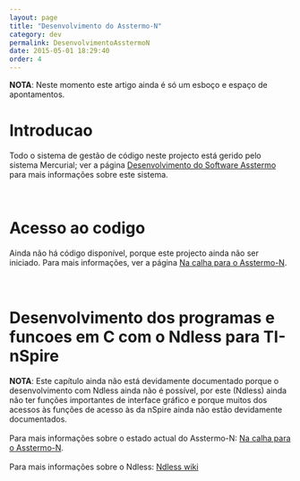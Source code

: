 ```yaml
---
layout: page
title: "Desenvolvimento do Asstermo-N"
category: dev
permalink: DesenvolvimentoAsstermoN
date: 2015-05-01 18:29:40
order: 4
---
```


**NOTA**: Neste momento este artigo ainda é só um esboço e espaço de apontamentos.

# Introducao
Todo o sistema de gestão de código neste projecto está gerido pelo sistema Mercurial; ver a página [Desenvolvimento do Software Asstermo](DesenvolvimentoSoftware.md) para mais informações sobre este sistema.

<br>
<h1>Acesso ao codigo</h1>
Ainda não há código disponível, porque este projecto ainda não ser iniciado. Para mais informações, ver a página <a href='Calha_TInSpire.md#Asstermo-N'>Na calha para o Asstermo-N</a>.<br>
<br>
<br>
<h1>Desenvolvimento dos programas e funcoes em C com o Ndless para TI-nSpire</h1>
<b>NOTA</b>: Este capítulo ainda não está devidamente documentado porque o desenvolvimento com Ndless ainda não é possível, por este (Ndless) ainda não ter funções importantes de interface gráfico e porque muitos dos acessos às funções de acesso às da nSpire ainda não estão devidamente documentados.<br>
<br>
Para mais informações sobre o estado actual do Asstermo-N: <a href='Calha_TInSpire.md#Asstermo-N'>Na calha para o Asstermo-N</a>.<br>
<br>
Para mais informações sobre o Ndless: <a href='http://hackspire.unsads.com/wiki/index.php/Main_Page'>Ndless wiki</a>
